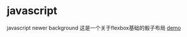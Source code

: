 # javascript
javascript newer
 background
这是一个关于flexbox基础的骰子布局
 [demo](https://yingxincui.github.io/javascript/background.html)
